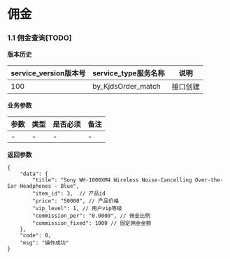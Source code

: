 # 佣金


### 1.1 佣金查询[TODO]


**版本历史**

|service_version版本号|service_type服务名称|说明|
|----|---|---|
|100|by_KjdsOrder_match|接口创建|

**业务参数**

|参数 |类型|是否必须|备注|
| ---------------- | ------------------------ | ------------------------ | ------------------------ |
|-|-|-|-|

**返回参数** 
```
{
    "data": {
        "title": "Sony WH-1000XM4 Wireless Noise-Cancelling Over-the-Ear Headphones - Blue",
        "item_id": 3,  // 产品id
        "price": "50000", // 产品价格
        "vip_level": 1, // 用户vip等级
        "commission_per": "0.0000", // 佣金比例
        "commission_fixed": 1000 // 固定佣金金额
    },
    "code": 0,
    "msg": "操作成功"
}
```


